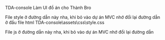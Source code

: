 TDA-console
Làm UI đồ án cho Thành Bro

File style ở đường dẫn này nha, khi bỏ vào dự án MVC nhớ đổi lại đường dẫn ở đầu file html TDA-console\assets\css\style.css

File js ở đường dẫn này nha, khi bỏ vào dự án MVC nhớ đổi lại đường dẫn <script> ở cuối file html TDA-console\scripts\aside.js

Trang chủ và những page khác nằm ở đây nha, mở file này lên là vào dc giao diện nha TDA-console\pages\home.html
